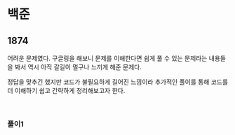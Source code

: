 # 백준

## 1874

어려운 문제였다. 구글링을 해보니 문제를 이해한다면 쉽게 풀 수 있는 문제라는 내용들을 봐서 역시 아직 갈길이 멀구나 느끼게 해준 문제다.

정답을 맞추긴 했지만 코드가 불필요하게 길어진 느낌이라 추가적인 풀이를 통해 코드를 더 이해하기 쉽고 간략하게 정리해보고자 한다.

<br>

### 풀이1

